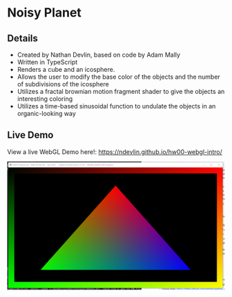 # Noisy Planet

## Details
- Created by Nathan Devlin, based on code by Adam Mally
- Written in TypeScript
- Renders a cube and an icosphere.
- Allows the user to modify the base color of the objects and the number of subdivisions of the icosphere
- Utilizes a fractal brownian motion fragment shader to give the objects an interesting coloring
- Utilizes a time-based sinusoidal function to undulate the objects in an organic-looking way

## Live Demo
View a live WebGL Demo here!:
https://ndevlin.github.io/hw00-webgl-intro/

![](ColoredTriangleScreenshot.png)

